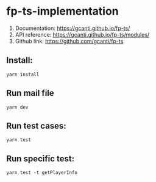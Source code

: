 # fp-ts-implementation
1. Documentation: https://gcanti.github.io/fp-ts/
2. API reference: https://gcanti.github.io/fp-ts/modules/
3. Github link: https://github.com/gcanti/fp-ts

## Install:
`yarn install`

## Run mail file
`yarn dev`

## Run test cases:
`yarn test`

## Run specific test:
`yarn test -t getPlayerInfo`
